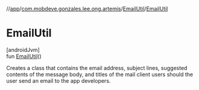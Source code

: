 //[app](../../../index.md)/[com.mobdeve.gonzales.lee.ong.artemis](../index.md)/[EmailUtil](index.md)/[EmailUtil](-email-util.md)

# EmailUtil

[androidJvm]\
fun [EmailUtil](-email-util.md)()

Creates a class that contains the email address, subject lines, suggested contents of the message body, and titles of the mail client users should the user send an email to the app developers.
